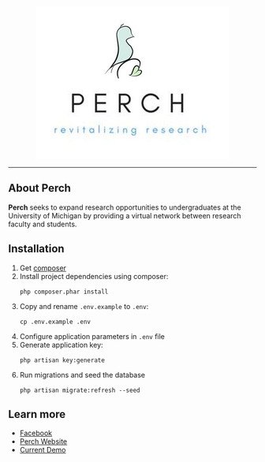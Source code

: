 <div align="center">
  <img src="public/logo.jpg">
</div>

-----------------

## About Perch

**Perch** seeks to expand research opportunities to undergraduates at the University of Michigan by providing a virtual network between research faculty and students.

## Installation

1. Get [composer](https://getcomposer.org/download/)
2. Install project dependencies using composer:
    ```shell
    php composer.phar install
    ```
3. Copy and rename `.env.example` to `.env`:
    ```shell
    cp .env.example .env
    ```
4. Configure application parameters in `.env` file
5. Generate application key:
    ```shell
    php artisan key:generate
    ```
6. Run migrations and seed the database
	```shell
	php artisan migrate:refresh --seed
	```
    
## Learn more
 * [Facebook](https://www.facebook.com/groups/319938491783428/)
 * [Perch Website](http://perch.umich.edu)
 * [Current Demo](http://perch.us-east-1.elasticbeanstalk.com)